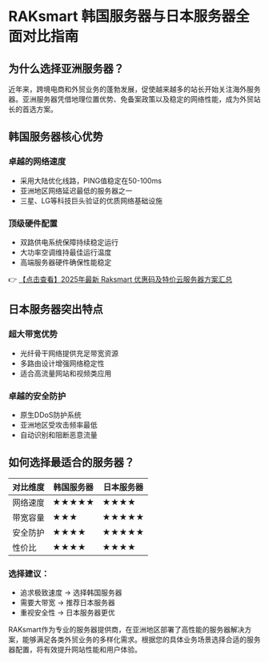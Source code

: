 # RAKsmart 韩国服务器与日本服务器全面对比指南

## 为什么选择亚洲服务器？

近年来，跨境电商和外贸业务的蓬勃发展，促使越来越多的站长开始关注海外服务器。亚洲服务器凭借地理位置优势、免备案政策以及稳定的网络性能，成为外贸站长的首选方案。

## 韩国服务器核心优势

### 卓越的网络速度
- 采用大陆优化线路，PING值稳定在50-100ms
- 亚洲地区网络延迟最低的服务器之一
- 三星、LG等科技巨头验证的优质网络基础设施

### 顶级硬件配置
- 双路供电系统保障持续稳定运行
- 大功率空调维持最佳运行温度
- 高端服务器硬件确保性能稳定

👉 [【点击查看】2025年最新 Raksmart 优惠码及特价云服务器方案汇总](https://bit.ly/raksmart)

## 日本服务器突出特点

### 超大带宽优势
- 光纤骨干网络提供充足带宽资源
- 多路由设计增强网络稳定性
- 适合高流量网站和视频类应用

### 卓越的安全防护
- 原生DDoS防护系统
- 亚洲地区受攻击频率最低
- 自动识别和阻断恶意流量

## 如何选择最适合的服务器？

| 对比维度 | 韩国服务器 | 日本服务器 |
|---------|-----------|-----------|
| 网络速度 | ★★★★★ | ★★★★ |
| 带宽容量 | ★★★ | ★★★★★ |
| 安全防护 | ★★★★ | ★★★★★ |
| 性价比 | ★★★★ | ★★★★ |

### 选择建议：
- 追求极致速度 → 选择韩国服务器
- 需要大带宽 → 推荐日本服务器
- 重视安全性 → 日本服务器更优

RAKsmart作为专业的服务器提供商，在亚洲地区部署了高性能的服务器解决方案，能够满足各类外贸业务的多样化需求。根据您的具体业务场景选择合适的服务器配置，将有效提升网站性能和用户体验。